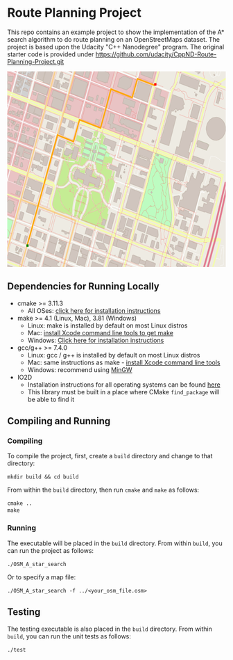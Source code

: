 # Route Planning Project

This repo contains an example project to show the implementation of the A* search algorithm to do route planning on an OpenStreetMaps dataset. The project is based upon the Udacity "C++ Nanodegree" program. 
The original starter code is provided under https://github.com/udacity/CppND-Route-Planning-Project.git

<img src="map.png" width="600" height="450" />

## Dependencies for Running Locally
* cmake >= 3.11.3
  * All OSes: [click here for installation instructions](https://cmake.org/install/)
* make >= 4.1 (Linux, Mac), 3.81 (Windows)
  * Linux: make is installed by default on most Linux distros
  * Mac: [install Xcode command line tools to get make](https://developer.apple.com/xcode/features/)
  * Windows: [Click here for installation instructions](http://gnuwin32.sourceforge.net/packages/make.htm)
* gcc/g++ >= 7.4.0
  * Linux: gcc / g++ is installed by default on most Linux distros
  * Mac: same instructions as make - [install Xcode command line tools](https://developer.apple.com/xcode/features/)
  * Windows: recommend using [MinGW](http://www.mingw.org/)
* IO2D
  * Installation instructions for all operating systems can be found [here](https://github.com/cpp-io2d/P0267_RefImpl/blob/master/BUILDING.md)
  * This library must be built in a place where CMake `find_package` will be able to find it

## Compiling and Running

### Compiling
To compile the project, first, create a `build` directory and change to that directory:
```
mkdir build && cd build
```
From within the `build` directory, then run `cmake` and `make` as follows:
```
cmake ..
make
```
### Running
The executable will be placed in the `build` directory. From within `build`, you can run the project as follows:
```
./OSM_A_star_search
```
Or to specify a map file:
```
./OSM_A_star_search -f ../<your_osm_file.osm>
```

## Testing

The testing executable is also placed in the `build` directory. From within `build`, you can run the unit tests as follows:
```
./test
```